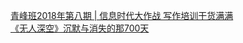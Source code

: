   
[青峰班2018年第八期 | 信息时代大作战  写作培训干货满满](http://www.dianyue.me/archives/154/ezyt562afq8x1ilj/)  
[《无人深空》沉默与消失的那700天](http://www.dianyue.me/archives/193/mikvnoe7am5p6k2p/)